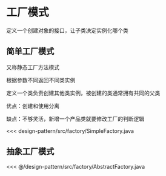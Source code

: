 # 工厂模式

定义一个创建对象的接口，让子类决定实例化哪个类

## 简单工厂模式

又称静态工厂方法模式

根据参数不同返回不同类实例

定义一个类负责创建其他类实例，被创建的类通常拥有共同的父类

优点：创建和使用分离

缺点：不够灵活，新增一个产品类就要修改工厂的判断逻辑

<<< design-pattern/src/factory/SimpleFactory.java


## 抽象工厂模式

<<< @/design-pattern/src/factory/AbstractFactory.java
